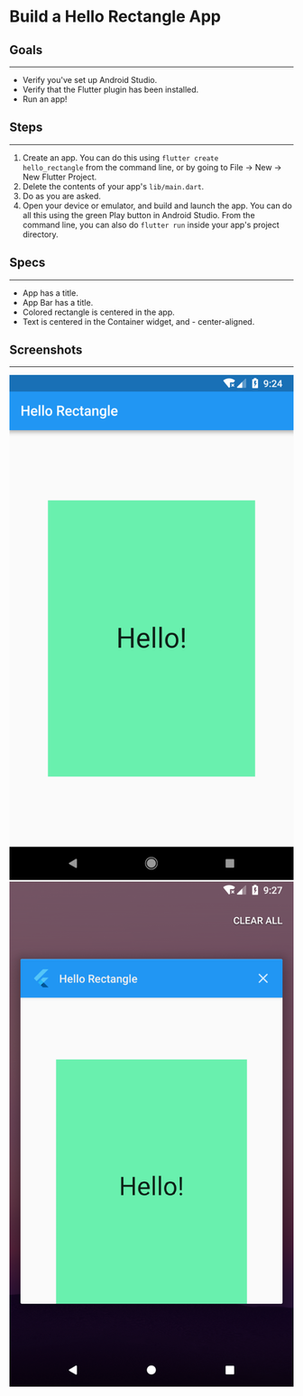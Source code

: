 # Build a Hello Rectangle App

## Goals
---

- Verify you've set up Android Studio.
- Verify that the Flutter plugin has been installed.
- Run an app!

## Steps
---
1. Create an app. You can do this using <code>flutter create hello_rectangle</code> from the command line, or by going to File -> New -> New Flutter Project.
2. Delete the contents of your app's <code>lib/main.dart</code>.
3. Do as you are asked.
4. Open your device or emulator, and build and launch the app. You can do all this using the green Play button in Android Studio. From the command line, you can also do <code>flutter run</code> inside your app's project directory.

## Specs
---
- App has a title.
- App Bar has a title.
- Colored rectangle is centered in the app.
- Text is centered in the Container widget, and - center-aligned.

## Screenshots
---
![screenshot](https://github.com/flutter/udacity-course/raw/master/course/screenshots/01_hello_rectangle.png)
![screenshot](https://github.com/flutter/udacity-course/raw/master/course/screenshots/01_hello_rectangle_2.png)